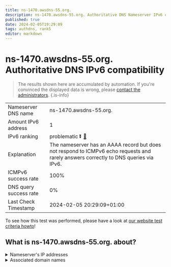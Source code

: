 ```yaml
---
title: ns-1470.awsdns-55.org.
description: ns-1470.awsdns-55.org. Authoritative DNS Nameserver IPv6 compatibility
published: true
date: 2024-02-05T19:29:09
tags: authdns, rank5
editor: markdown
---
```


# ns-1470.awsdns-55.org. Authoritative DNS IPv6 compatibility

> The results shown here are accumulated by automation. If you're convinced the displayed data is wrong, please [contact the administrators](/howto/chat). 
{.is-info}




|   |   |
| - | - |
| Nameserver DNS name | ns-1470.awsdns-55.org.
| Amount IPv6 address | 1
| IPv6 ranking | problematic :arrow_double_down: [🔗](/howto/ranking) |
| Explanation | The nameserver has an AAAA record but does not respond to ICMPv6 echo requests and rarely answers correctly to DNS queries via IPv6. |
| ICMPv6 success rate | 100%|
| DNS query success rate | 0% |
| Last Check Timestamp | 2024-02-05 20:29:09+01:00 |

To see how this test was performed, please have a look at [our website test criteria howto](/howto/testcriteria/authdns)!


## What is ns-1470.awsdns-55.org. about?




<details>
<summary>Nameserver's IP addresses</summary>

2600:9000:5305:be00::1

</details>



<details>
<summary>Associated domain names</summary>

gdpr.tubi.tv

</details>
